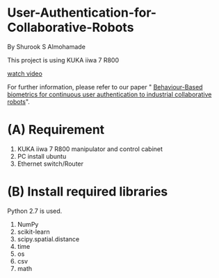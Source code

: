 # User-Authentication-for-Collaborative-Robots

By Shurook S Almohamade


This project is using KUKA iiwa 7 R800

[watch video](https://youtube.com/shorts/eKd3mew6XWQ?feature=share)

For further information, please refer to our paper " [Behaviour-Based biometrics for continuous user authentication to industrial collaborative robots](https://link.springer.com/chapter/10.1007/978-3-030-69255-1_12)".


# (A) Requirement
1. KUKA iiwa 7 R800 manipulator and control cabinet
2. PC install ubuntu 
3. Ethernet switch/Router

# (B) Install required libraries
Python 2.7 is used. 

1. NumPy
2. scikit-learn
3. scipy.spatial.distance 
4. time
5. os
6. csv
7. math


